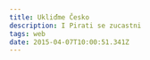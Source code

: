 ```yaml
---
title: Ukliďme Česko
description: I Pirati se zucastni
tags: web
date: 2015-04-07T10:00:51.341Z
---
```

